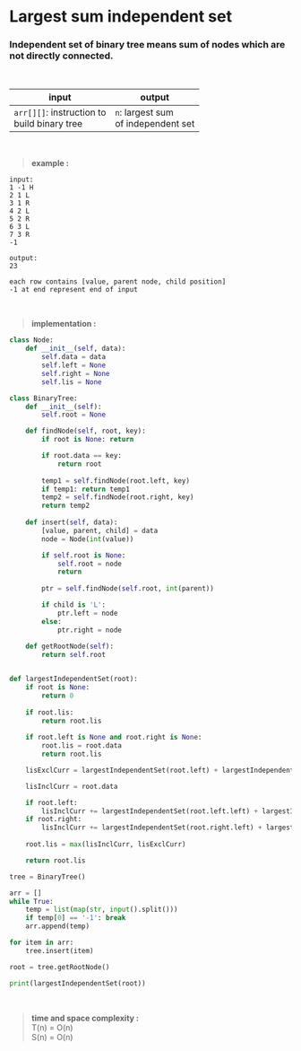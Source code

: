 # Largest sum independent set 

### Independent set of binary tree means sum of nodes which are not directly connected.

<br>

| input | output |
| --- | --- |
| `arr[][]`: instruction to <br> build binary tree | `n`: largest sum <br> of independent set |

<br>

> **example :**

```
input:
1 -1 H
2 1 L
3 1 R
4 2 L
5 2 R
6 3 L
7 3 R
-1

output:
23
```
```
each row contains [value, parent node, child position]
-1 at end represent end of input
```

<br>

> **implementation :**

```python 
class Node:
    def __init__(self, data):
        self.data = data
        self.left = None 
        self.right = None 
        self.lis = None 

class BinaryTree:
    def __init__(self):
        self.root = None 

    def findNode(self, root, key):
        if root is None: return 

        if root.data == key:
            return root 
        
        temp1 = self.findNode(root.left, key)
        if temp1: return temp1 
        temp2 = self.findNode(root.right, key)
        return temp2 
    
    def insert(self, data):
        [value, parent, child] = data 
        node = Node(int(value))

        if self.root is None:
            self.root = node 
            return 
        
        ptr = self.findNode(self.root, int(parent))

        if child is 'L':
            ptr.left = node 
        else:
            ptr.right = node 
    
    def getRootNode(self):
        return self.root 


def largestIndependentSet(root):
    if root is None:
        return 0 
    
    if root.lis:
        return root.lis
    
    if root.left is None and root.right is None:
        root.lis = root.data
        return root.lis

    lisExclCurr = largestIndependentSet(root.left) + largestIndependentSet(root.right)

    lisInclCurr = root.data 

    if root.left:
        lisInclCurr += largestIndependentSet(root.left.left) + largestIndependentSet(root.left.right)
    if root.right:
        lisInclCurr += largestIndependentSet(root.right.left) + largestIndependentSet(root.right.right)
    
    root.lis = max(lisInclCurr, lisExclCurr)

    return root.lis

tree = BinaryTree()

arr = []
while True:
    temp = list(map(str, input().split()))
    if temp[0] == '-1': break 
    arr.append(temp)

for item in arr:
    tree.insert(item)

root = tree.getRootNode()

print(largestIndependentSet(root))
```

<br>

> **time and space complexity :**
<br> T(n) = O(n)
<br> S(n) = O(n)